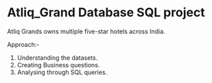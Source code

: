# Atliq_Grand Database SQL project    

Atliq Grands owns multiple five-star hotels across India. 

Approach:-
1. Understanding the datasets.           
2. Creating Business questions.                         
3. Analysing through SQL queries.
